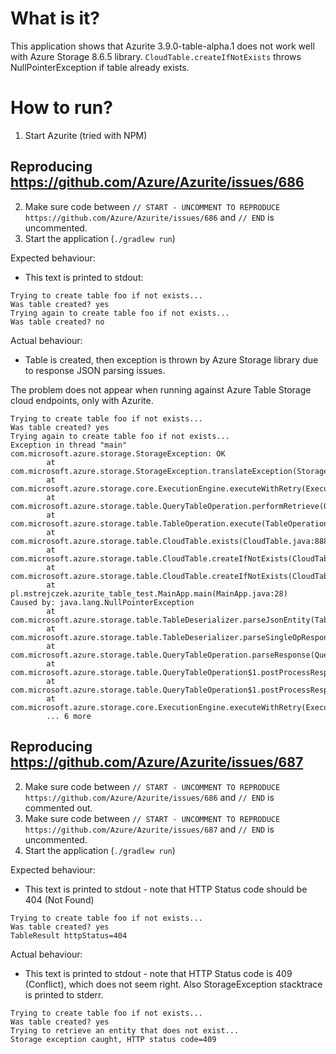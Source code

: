 # What is it?
This application shows that Azurite 3.9.0-table-alpha.1 does not work well with Azure Storage 8.6.5 library.
`CloudTable.createIfNotExists` throws NullPointerException if table already exists.

# How to run?
1. Start Azurite (tried with NPM)
   
## Reproducing https://github.com/Azure/Azurite/issues/686
2. Make sure code between `// START - UNCOMMENT TO REPRODUCE https://github.com/Azure/Azurite/issues/686` and `// END` is uncommented.
3. Start the application (`./gradlew run`)

Expected behaviour:
* This text is printed to stdout:
```
Trying to create table foo if not exists...
Was table created? yes
Trying again to create table foo if not exists...
Was table created? no
```

Actual behaviour:
* Table is created, then exception is thrown by Azure Storage library due to response JSON parsing issues.

The problem does not appear when running against Azure Table Storage cloud endpoints, only with Azurite. 
```
Trying to create table foo if not exists...
Was table created? yes
Trying again to create table foo if not exists...
Exception in thread "main" com.microsoft.azure.storage.StorageException: OK
        at com.microsoft.azure.storage.StorageException.translateException(StorageException.java:87)
        at com.microsoft.azure.storage.core.ExecutionEngine.executeWithRetry(ExecutionEngine.java:220)
        at com.microsoft.azure.storage.table.QueryTableOperation.performRetrieve(QueryTableOperation.java:178)
        at com.microsoft.azure.storage.table.TableOperation.execute(TableOperation.java:694)
        at com.microsoft.azure.storage.table.CloudTable.exists(CloudTable.java:888)
        at com.microsoft.azure.storage.table.CloudTable.createIfNotExists(CloudTable.java:290)
        at com.microsoft.azure.storage.table.CloudTable.createIfNotExists(CloudTable.java:265)
        at pl.mstrejczek.azurite_table_test.MainApp.main(MainApp.java:28)
Caused by: java.lang.NullPointerException
        at com.microsoft.azure.storage.table.TableDeserializer.parseJsonEntity(TableDeserializer.java:291)
        at com.microsoft.azure.storage.table.TableDeserializer.parseSingleOpResponse(TableDeserializer.java:203)
        at com.microsoft.azure.storage.table.QueryTableOperation.parseResponse(QueryTableOperation.java:143)
        at com.microsoft.azure.storage.table.QueryTableOperation$1.postProcessResponse(QueryTableOperation.java:236)
        at com.microsoft.azure.storage.table.QueryTableOperation$1.postProcessResponse(QueryTableOperation.java:193)
        at com.microsoft.azure.storage.core.ExecutionEngine.executeWithRetry(ExecutionEngine.java:166)
        ... 6 more
```

## Reproducing https://github.com/Azure/Azurite/issues/687
2. Make sure code between `// START - UNCOMMENT TO REPRODUCE https://github.com/Azure/Azurite/issues/686` and `// END` is commented out.
3. Make sure code between `// START - UNCOMMENT TO REPRODUCE https://github.com/Azure/Azurite/issues/687` and `// END` is uncommented.
4. Start the application (`./gradlew run`)

Expected behaviour:
* This text is printed to stdout - note that HTTP Status code should be 404 (Not Found)
```
Trying to create table foo if not exists...
Was table created? yes
TableResult httpStatus=404
```

Actual behaviour:
* This text is printed to stdout - note that HTTP Status code is 409 (Conflict), which does not seem right. Also StorageException stacktrace is printed to stderr.
```
Trying to create table foo if not exists...
Was table created? yes
Trying to retrieve an entity that does not exist...
Storage exception caught, HTTP status code=409
```


